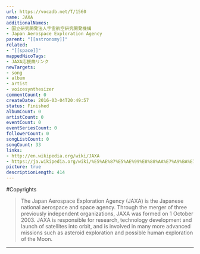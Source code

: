 ```yaml
---
url: https://vocadb.net/T/1560
name: JAXA
additionalNames: 
- 国立研究開発法人宇宙航空研究開発機構
- Japan Aerospace Exploration Agency
parent: "[[astronomy]]"
related:
- "[[space]]"
mappedNicoTags:
- JAXA応援曲リンク
newTargets:
- song
- album
- artist
- voicesynthesizer
commentCount: 0
createDate: 2016-03-04T20:49:57
status: Finished
albumCount: 0
artistCount: 0
eventCount: 0
eventSeriesCount: 0
followerCount: 0
songListCount: 0
songCount: 33
links: 
- http://en.wikipedia.org/wiki/JAXA
- https://ja.wikipedia.org/wiki/%E5%AE%87%E5%AE%99%E8%88%AA%E7%A9%BA%E7%A0%94%E7%A9%B6%E9%96%8B%E7%99%BA%E6%A9%9F%E6%A7%8B
picture: true
descriptionLength: 414
---
```


#Copyrights

>The Japan Aerospace Exploration Agency (JAXA) is the Japanese national aerospace and space agency. Through the merger of three previously independent organizations, JAXA was formed on 1 October 2003. JAXA is responsible for research, technology development and launch of satellites into orbit, and is involved in many more advanced missions such as asteroid exploration and possible human exploration of the Moon.

---

